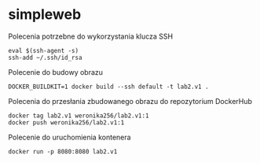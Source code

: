 # simpleweb

Polecenia potrzebne do wykorzystania klucza SSH
```
eval $(ssh-agent -s)
ssh-add ~/.ssh/id_rsa
```
Polecenie do budowy obrazu
```
DOCKER_BUILDKIT=1 docker build --ssh default -t lab2.v1 .
``` 
Polecenia do przesłania zbudowanego obrazu do repozytorium DockerHub
```
docker tag lab2.v1 weronika256/lab2.v1:1
docker push weronika256/lab2.v1:1
```
Polecenie do uruchomienia kontenera
```
docker run -p 8080:8080 lab2.v1
```



